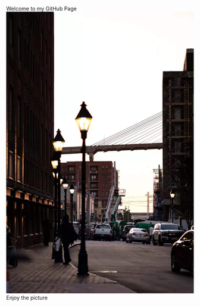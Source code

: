 Welcome to my GitHub Page
![Image of first](https://github.com/shw17/shw17.github.io/blob/main/IMG_2158.JPG)
 Enjoy the picture

<!-- You can use the [editor on GitHub](https://github.com/shw17/shw17.github.io/edit/main/index.md) to maintain and preview the content for your website in Markdown files.

Whenever you commit to this repository, GitHub Pages will run [Jekyll](https://jekyllrb.com/) to rebuild the pages in your site, from the content in your Markdown files. -->

<!-- ### Markdown -->

<!-- ## Header 2
### Header 3 -->

<!-- - Bulleted
- List

1. Numbered
2. List
 -->
<!-- **Bold** and _Italic_ and `Code` text -->

<!-- [Link](url) and ![Image](src) -->

<!-- 
### Jekyll Themes

Your Pages site will use the layout and styles from the Jekyll theme you have selected in your [repository settings](https://github.com/shw17/shw17.github.io/settings/pages). The name of this theme is saved in the Jekyll `_config.yml` configuration file.

### Support or Contact

Having trouble with Pages? Check out our [documentation](https://docs.github.com/categories/github-pages-basics/) or [contact support](https://support.github.com/contact) and we’ll help you sort it out. -->
